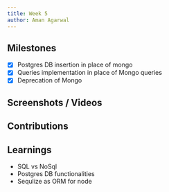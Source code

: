 ```yaml
---
title: Week 5
author: Aman Agarwal
---
```


## Milestones
- [x] Postgres DB insertion in place of mongo
- [x] Queries implementation in place of Mongo queries
- [x] Deprecation of Mongo

## Screenshots / Videos 

## Contributions

## Learnings
- SQL vs NoSql
- Postgres DB functionalities
- Sequlize as ORM for node